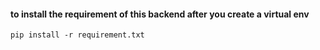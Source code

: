 #### to install the requirement of this backend after you create a virtual env

`pip install -r requirement.txt`
